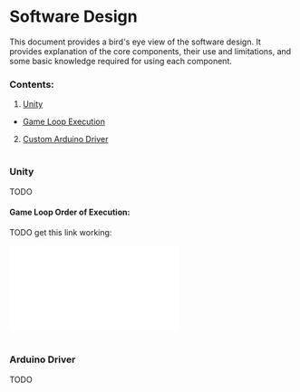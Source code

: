 # Software Design

This document provides a bird's eye view of the software design. It provides explanation of the core components, their use and limitations, and some basic knowledge required for using each component.

### Contents:

1. [Unity](#unity)
  - [Game Loop Execution](#game-loop-order-of-execution)
2. [Custom Arduino Driver](#arduino-driver)

#

### Unity

TODO

#### Game Loop Order of Execution:

TODO get this link working:

![Monobehavior Execution img not found](/images/unity/monobehaviour_flowchart.pdf)

#

### Arduino Driver

TODO
